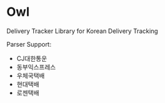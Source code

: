 ﻿Owl
===

Delivery Tracker Library for Korean Delivery Tracking

Parser Support:
 * CJ대한통운
 * 동부익스프레스
 * 우체국택배
 * 현대택배
 * 로젠택배